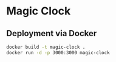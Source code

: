 # Magic Clock

## Deployment via Docker

```bash
docker build -t magic-clock .
docker run -d -p 3000:3000 magic-clock
```
